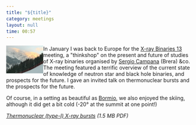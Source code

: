 ```yaml
---
title: "${title}"
category: meetings
layout: null
time: 00:57
---
```

<!-- converted from blosxom format post by dkg 22.1.2022 -->
  <!---- Begin .post ---->
<img src="images/Bormio sunset.jpg" width="100" align="left"></a>
In January I was back to Europe for the
<a href="http://www.brera.inaf.it/utenti/campana/xrb13">X-ray Binaries 13</a>
meeting, a "thinkshop" on the present and future of studies of X-ray binaries
organised by 
<a href="http://www.brera.inaf.it/~campana/webpage/sergio">Sergio Campana</a>
(Brera) &co. The meeting featured a terrific overview of the current state
of knowledge of neutron star and black hole binaries, and prospects for
the future. I gave an invited talk on thermonuclear bursts and the prospects
for the future.</p>
<p>
Of course, in a setting as beautiful as 
<a href="http://www.bormio.com">Bormio</a>, we also enjoyed the skiing,
although it did get a bit cold (-20&deg; at the summit at one point!)</p>
<p>
<em><a href="/~dgallow/docs/XRB13 Galloway 2013 Jan.pdf">Thermonuclear (type-I) X-ray bursts</a> (1.5 MB PDF)</em>
